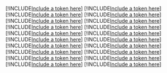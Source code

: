 [!INCLUDE[Include a token here](refs1542099495954/r1.md)]
[!INCLUDE[Include a token here](refs1542099495954/r2.md)]
[!INCLUDE[Include a token here](refs1542099495954/r3.md)]
[!INCLUDE[Include a token here](refs1542099495954/r4.md)]
[!INCLUDE[Include a token here](refs1542099495954/r5.md)]
[!INCLUDE[Include a token here](refs1542099495954/r6.md)]
[!INCLUDE[Include a token here](refs1542099495954/r7.md)]
[!INCLUDE[Include a token here](refs1542099495954/r8.md)]
[!INCLUDE[Include a token here](refs1542099495954/r9.md)]
[!INCLUDE[Include a token here](refs1542099495954/r10.md)]
[!INCLUDE[Include a token here](refs1542099495954/r11.md)]
[!INCLUDE[Include a token here](refs1542099495954/r12.md)]
[!INCLUDE[Include a token here](refs1542099495954/r13.md)]
[!INCLUDE[Include a token here](refs1542099495954/r14.md)]
[!INCLUDE[Include a token here](refs1542099495954/r15.md)]
[!INCLUDE[Include a token here](refs1542099495954/r16.md)]
[!INCLUDE[Include a token here](refs1542099495954/r17.md)]
[!INCLUDE[Include a token here](refs1542099495954/r18.md)]
[!INCLUDE[Include a token here](refs1542099495954/r19.md)]
[!INCLUDE[Include a token here](refs1542099495954/r20.md)]
